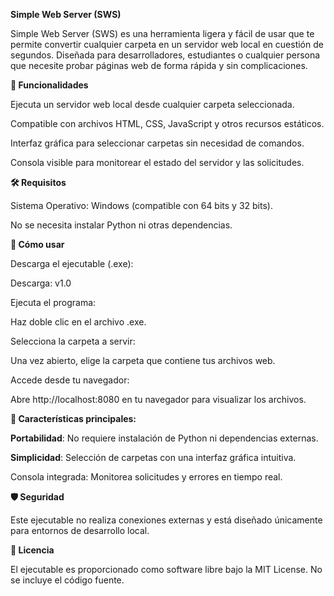 **Simple Web Server (SWS)**

Simple Web Server (SWS) es una herramienta ligera y fácil de usar que te permite convertir cualquier carpeta en un servidor web local en cuestión de segundos. Diseñada para desarrolladores, estudiantes o cualquier persona que necesite probar páginas web de forma rápida 
y sin complicaciones.

**🚀 Funcionalidades**

Ejecuta un servidor web local desde cualquier carpeta seleccionada.

Compatible con archivos HTML, CSS, JavaScript y otros recursos estáticos.

Interfaz gráfica para seleccionar carpetas sin necesidad de comandos.

Consola visible para monitorear el estado del servidor y las solicitudes.

**🛠️ Requisitos**

Sistema Operativo: Windows (compatible con 64 bits y 32 bits).

No se necesita instalar Python ni otras dependencias.

**📂 Cómo usar**

Descarga el ejecutable (.exe):

Descarga: v1.0

Ejecuta el programa:

Haz doble clic en el archivo .exe.

Selecciona la carpeta a servir:

Una vez abierto, elige la carpeta que contiene tus archivos web.

Accede desde tu navegador:

Abre http://localhost:8080 en tu navegador para visualizar los archivos.

**🌟 Características principales:**

**Portabilidad**: No requiere instalación de Python ni dependencias externas.

**Simplicidad**: Selección de carpetas con una interfaz gráfica intuitiva.

Consola integrada: Monitorea solicitudes y errores en tiempo real.

**🛡️ Seguridad**

Este ejecutable no realiza conexiones externas y está diseñado únicamente para entornos de desarrollo local.

**📄 Licencia**

El ejecutable es proporcionado como software libre bajo la MIT License. No se incluye el código fuente.
